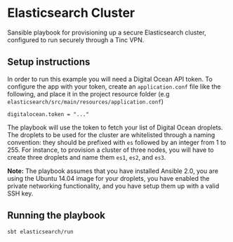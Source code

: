 # Elasticsearch Cluster

Sansible playbook for provisioning up a secure Elasticsearch cluster, configured to 
run securely through a Tinc VPN.

## Setup instructions

In order to run this example you will need a Digital Ocean API token. To configure
the app with your token, create an `application.conf` file like the following, and place it in
the project resource folder (e.g `elasticsearch/src/main/resources/application.conf`)

```
digitalocean.token = "..."
```

The playbook will use the token to fetch your list of Digital Ocean droplets.
The droplets to be used for the cluster are whitelisted through a naming convention: they should be prefixed with `es`
followed by an integer from 1 to 255. For instance, to provision a cluster of three nodes,
you will have to create three droplets and name them `es1`, `es2`, and `es3`.

**Note:** The playbook assumes that you have installed Ansible 2.0, you are using the Ubuntu 14.04 image for your droplets,
you have enabled the private networking functionality, and you have setup them up with a valid SSH key.

## Running the playbook

    sbt elasticsearch/run

